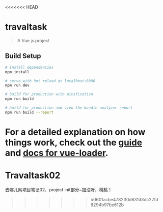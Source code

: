 <<<<<<< HEAD
# travaltask

> A Vue.js project

## Build Setup

``` bash
# install dependencies
npm install

# serve with hot reload at localhost:8080
npm run dev

# build for production with minification
npm run build

# build for production and view the bundle analyzer report
npm run build --report
```

For a detailed explanation on how things work, check out the [guide](http://vuejs-templates.github.io/webpack/) and [docs for vue-loader](http://vuejs.github.io/vue-loader).
=======
# Travaltask02
去哪儿网项目笔记02，project init部分~加油呀，桃桃！
>>>>>>> b0601acbe478230d631d3dc27fd8294b97be612b
